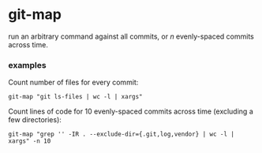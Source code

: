 # git-map

run an arbitrary command against all commits, or *n* evenly-spaced commits across time.

### examples

Count number of files for every commit:

```
git-map "git ls-files | wc -l | xargs"
```

Count lines of code for 10 evenly-spaced commits across time (excluding a few directories):

```
git-map "grep '' -IR . --exclude-dir={.git,log,vendor} | wc -l | xargs" -n 10
```
